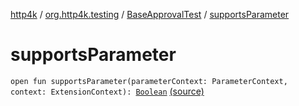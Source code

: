 [http4k](../../index.md) / [org.http4k.testing](../index.md) / [BaseApprovalTest](index.md) / [supportsParameter](./supports-parameter.md)

# supportsParameter

`open fun supportsParameter(parameterContext: ParameterContext, context: ExtensionContext): `[`Boolean`](https://kotlinlang.org/api/latest/jvm/stdlib/kotlin/-boolean/index.html) [(source)](https://github.com/http4k/http4k/blob/master/http4k-testing-approval/src/main/kotlin/org/http4k/testing/ApprovalTest.kt#L35)